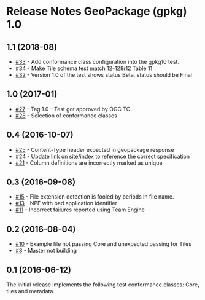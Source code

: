 # Release Notes GeoPackage (gpkg) 1.0

## 1.1 (2018-08)
   - [#33](https://github.com/opengeospatial/ets-gpkg10/issues/33) - Add conformance class configuration into the gpkg10 test.
   - [#34](https://github.com/opengeospatial/ets-gpkg10/pull/34) - Make Tile schema test match 12-128r12 Table 11
   - [#32](https://github.com/opengeospatial/ets-gpkg10/issues/32) - Version 1.0 of the test shows status Beta, status should be Final
    
## 1.0 (2017-01)
   - [#27](https://github.com/opengeospatial/ets-gpkg10/issues/27) - Tag 1.0 - Test got approved by OGC TC
   - [#28](https://github.com/opengeospatial/ets-gpkg10/issues/28) - Selection of conformance classes
   
## 0.4 (2016-10-07)

  - [#25](https://github.com/opengeospatial/ets-gpkg10/issues/25) - Content-Type header expected in geopackage response
  - [#24](https://github.com/opengeospatial/ets-gpkg10/issues/24) - Update link on site/index to reference the correct specification
  - [#21](https://github.com/opengeospatial/ets-gpkg10/issues/21) - Column definitions are incorrectly marked as unique


## 0.3 (2016-09-08)
  - [#15](https://github.com/opengeospatial/ets-gpkg10/issues/15) - File extension detection is fooled by periods in file name.
  - [#13](https://github.com/opengeospatial/ets-gpkg10/issues/13) - NPE with bad application identifier
  - [#11](https://github.com/opengeospatial/ets-gpkg10/issues/11) - Incorrect failures reported using Team Engine 

## 0.2 (2016-08-04)
 - [#10](https://github.com/opengeospatial/ets-gpkg10/issues/10) - Example file not passing Core and unexpected passing for Tiles
  - [#8](https://github.com/opengeospatial/ets-gpkg10/issues/8) - Master not building 

## 0.1 (2016-06-12)
The initial release implements the following test conformance classes: Core, tiles and metadata.
 

